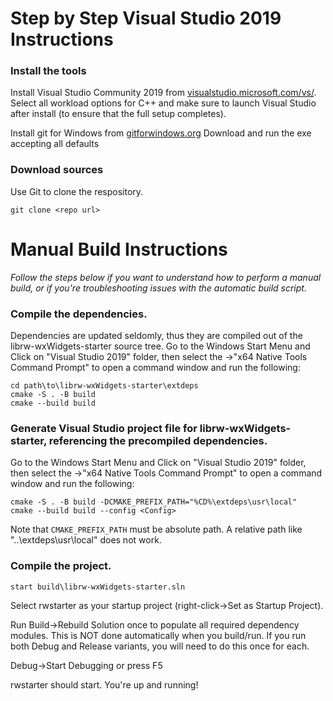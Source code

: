 # Step by Step Visual Studio 2019 Instructions

### Install the tools

Install Visual Studio Community 2019 from [visualstudio.microsoft.com/vs/](https://visualstudio.microsoft.com/vs/).
Select all workload options for C++ and make sure to launch Visual Studio after install (to ensure that the full setup completes).

Install git for Windows from [gitforwindows.org](https://gitforwindows.org/)
Download and run the exe accepting all defaults

### Download sources

Use Git to clone the respository.

```
git clone <repo url>
```

# Manual Build Instructions

_Follow the steps below if you want to understand how to perform a manual build, or if you're troubleshooting issues with the automatic build script._

### Compile the dependencies.

Dependencies are updated seldomly, thus they are compiled out of the librw-wxWidgets-starter source tree.
Go to the Windows Start Menu and Click on "Visual Studio 2019" folder, then select the ->"x64 Native Tools Command Prompt" to open a command window and run the following:
```
cd path\to\librw-wxWidgets-starter\extdeps
cmake -S . -B build
cmake --build build
```

### Generate Visual Studio project file for librw-wxWidgets-starter, referencing the precompiled dependencies.

Go to the Windows Start Menu and Click on "Visual Studio 2019" folder, then select the ->"x64 Native Tools Command Prompt" to open a command window and run the following:

```
cmake -S . -B build -DCMAKE_PREFIX_PATH="%CD%\extdeps\usr\local"
cmake --build build --config <Config>
```

Note that `CMAKE_PREFIX_PATH` must be absolute path.
A relative path like "..\extdeps\usr\local" does not work.

### Compile the project. 

```
start build\librw-wxWidgets-starter.sln
```

Select rwstarter as your startup project (right-click->Set as Startup Project).

Run Build->Rebuild Solution once to populate all required dependency modules.  This is NOT done automatically when you build/run.  If you run both Debug and Release variants, you will need to do this once for each.

Debug->Start Debugging or press F5

rwstarter should start. You're up and running!
